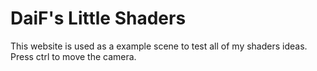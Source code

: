 # DaiF's Little Shaders

This website is used as a example scene to test all of my shaders ideas.
Press ctrl to move the camera.
